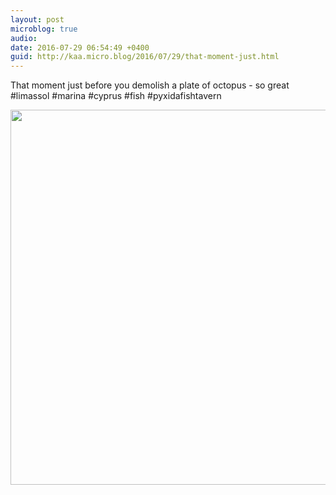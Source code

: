 ```yaml
---
layout: post
microblog: true
audio: 
date: 2016-07-29 06:54:49 +0400
guid: http://kaa.micro.blog/2016/07/29/that-moment-just.html
---
```

That moment just before you demolish a plate of octopus - so great #limassol #marina #cyprus #fish #pyxidafishtavern

<img src="https://www.kaa.bz/uploads/2018/a95b0d649e.jpg" width="600" height="600" />
